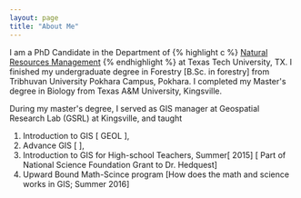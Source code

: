 ```yaml
---
layout: page
title: "About Me"
---
```


I am a PhD Candidate in the Department of {% highlight c %} [Natural Resources Management](https://www.depts.ttu.edu/nrm/) {% endhighlight %} at Texas Tech University, TX. I finished my undergraduate degree  in Forestry [B.Sc. in forestry] from Tribhuvan University Pokhara Campus, Pokhara. I completed my Master's degree in Biology from Texas A&M University, Kingsville. 

During my master's degree, I served as GIS manager at Geospatial Research Lab (GSRL) at Kingsville, and taught
1) Introduction to GIS [ GEOL ], 
2) Advance GIS         [ ],
3) Introduction to GIS for High-school Teachers, Summer[ 2015] [ Part of National Science Foundation Grant to Dr. Hedquest]
4) Upward Bound Math-Scince program [How does the math and science works in GIS; Summer 2016] 
